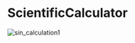 # ScientificCalculator
![sin_calculation1](https://user-images.githubusercontent.com/66875860/235314199-5cb68e14-2cdd-490d-93eb-76b111f2cf8e.png)
